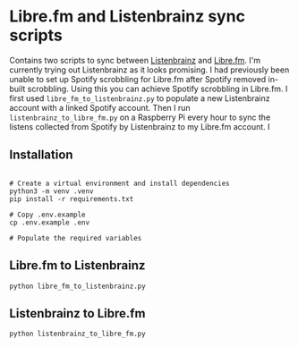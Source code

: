 # Libre.fm and Listenbrainz sync scripts

Contains two scripts to sync between [Listenbrainz](https://listenbrainz.org/) and [Libre.fm](https://libre.fm/). I'm currently trying out Listenbrainz as it looks promising. I had previously been unable to set up Spotify scrobbling for Libre.fm after Spotify removed in-built scrobbling. Using this you can achieve Spotify scrobbling in Libre.fm. I first used `libre_fm_to_listenbrainz.py` to populate a new Listenbrainz account with a linked Spotify account. Then I run `listenbrainz_to_libre_fm.py` on a Raspberry Pi every hour to sync the listens collected from Spotify by Listenbrainz to my Libre.fm account. I

## Installation

```shell

# Create a virtual environment and install dependencies
python3 -m venv .venv
pip install -r requirements.txt

# Copy .env.example
cp .env.example .env

# Populate the required variables
```

## Libre.fm to Listenbrainz

```shell
python libre_fm_to_listenbrainz.py
```

## Listenbrainz to Libre.fm

```shell
python listenbrainz_to_libre_fm.py
```
